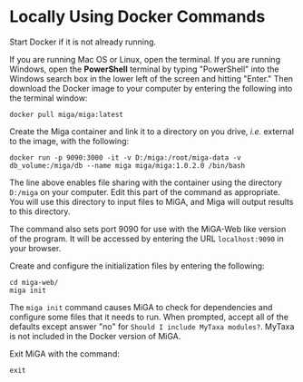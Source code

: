 # Locally Using Docker Commands

Start Docker if it is not already running.

If you are running Mac OS or Linux, open the terminal. If you are running Windows, open the **PowerShell** terminal by typing "PowerShell" into the Windows search box in the lower left of the screen and hitting "Enter." Then download the Docker image to your computer by entering the following into the terminal window:

```text
docker pull miga/miga:latest
```

Create the Miga container and link it to a directory on you drive, _i.e._ external to the image, with the following:

```text
docker run -p 9090:3000 -it -v D:/miga:/root/miga-data -v db_volume:/miga/db --name miga miga/miga:1.0.2.0 /bin/bash
```

The line above enables file sharing with the container using the directory `D:/miga` on your computer. Edit this part of the command as appropriate. You will use this directory to input files to MiGA, and Miga will output results to this directory.

The command also sets port 9090 for use with the MiGA-Web like version of the program. It will be accessed by entering the URL `localhost:9090` in your browser.

Create and configure the initialization files by entering the following:

```text
cd miga-web/
miga init
```

The `miga init` command causes MiGA to check for dependencies and configure some files that it needs to run. When prompted, accept all of the defaults except answer "no" for `Should I include MyTaxa modules?`. MyTaxa is not included in the Docker version of MiGA.

Exit MiGA with the command:

```text
exit
```

